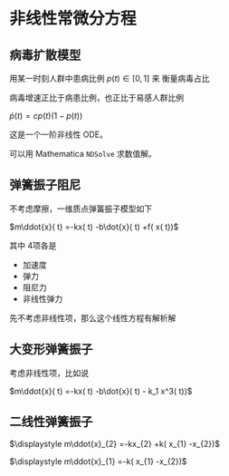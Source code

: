# 非线性常微分方程

## 病毒扩散模型

用某一时刻人群中患病比例 $p(t) \in [0,1]$  来 衡量病毒占比

病毒增速正比于病患比例，也正比于易感人群比例

$\dot{p}( t) =cp( t)( 1-p( t))$

这是一个一阶非线性 ODE。

可以用 Mathematica `NDSolve` 求数值解。

## 弹簧振子阻尼

不考虑摩擦，一维质点弹簧振子模型如下

$m\ddot{x}( t) =-kx( t) -b\dot{x}( t) +f( x( t))$

其中 4项各是

- 加速度
- 弹力
- 阻尼力
- 非线性弹力

先不考虑非线性项，那么这个线性方程有解析解

## 大变形弹簧振子

考虑非线性项，比如说

$m\ddot{x}( t) =-kx( t) -b\dot{x}( t) - k_1 x^3( t))$

## 二线性弹簧振子

$\displaystyle m\ddot{x}_{2} =-kx_{2} +k( x_{1} -x_{2})$

$\displaystyle m\ddot{x}_{1} =-k( x_{1} -x_{2})$


